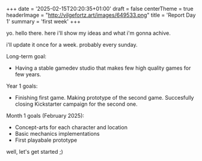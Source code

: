 +++
date = '2025-02-15T20:20:35+01:00'
draft = false
centerTheme = true
headerImage = "http://vilgefortz.art/images/649533.png"
title = 'Report Day 1'
summary = 'first week'
+++

yo. hello there.
here i'll show my ideas and what i'm gonna achive.

i'll update it once for a week. probably every sunday.

Long-term goal:
+ Having a stable gamedev studio that makes few high quality games for few years.

Year 1 goals:
+ Finishing first game. Making prototype of the second game. Succesfully closing Kickstarter campaign for the second one. 

Month 1 goals (February 2025):
+ Concept-arts for each character and location
+ Basic mechanics implementations
+ First playabale prototype

well, let's get started ;)

